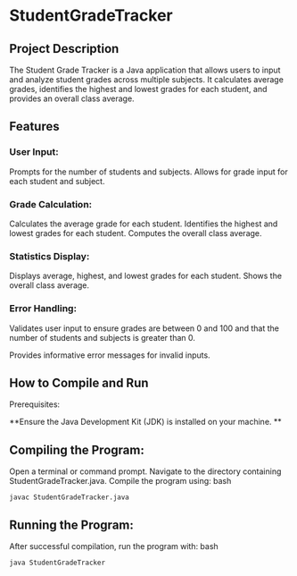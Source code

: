 # StudentGradeTracker
## Project Description
The Student Grade Tracker is a Java application that allows users to input and analyze student grades across multiple subjects. It calculates average grades, identifies the highest and lowest grades for each student, and provides an overall class average.

## Features
### User Input:

Prompts for the number of students and subjects.
Allows for grade input for each student and subject.
### Grade Calculation:

Calculates the average grade for each student.
Identifies the highest and lowest grades for each student.
Computes the overall class average.
### Statistics Display:

Displays average, highest, and lowest grades for each student.
Shows the overall class average.

### Error Handling:

Validates user input to ensure grades are between 0 and 100 and that the number of students and subjects is greater than 0.

Provides informative error messages for invalid inputs.

## How to Compile and Run
Prerequisites:

**Ensure the Java Development Kit (JDK) is installed on your machine. **

## Compiling the Program:
Open a terminal or command prompt.
Navigate to the directory containing StudentGradeTracker.java.
Compile the program using:
bash
```
javac StudentGradeTracker.java
```
## Running the Program:

After successful compilation, run the program with:
bash
```
java StudentGradeTracker
```
